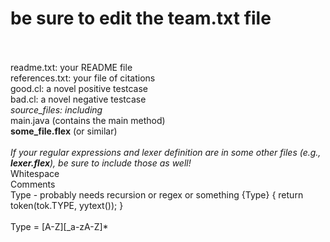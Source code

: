 # be sure to edit the team.txt file
<br/>
<br>
readme.txt: your README file<br>
references.txt: your file of citations<br/>
good.cl: a novel positive testcase<br>
bad.cl: a novel negative testcase<br>
<i>source_files: including<br></i>
main.java (contains the main method)<br>
<b>some_file.flex</b> (or similar)<br>
<br>
<i>If your regular expressions and lexer definition are in some other files (e.g., <b>lexer.flex</b>), be sure to include those as well!</i>
<br>
Whitespace<br>
Comments<br>
Type - probably needs recursion or regex or something
 {Type} { return token(tok.TYPE, yytext()); }
<br><br> 
 Type = [A-Z][_a-zA-Z]*
